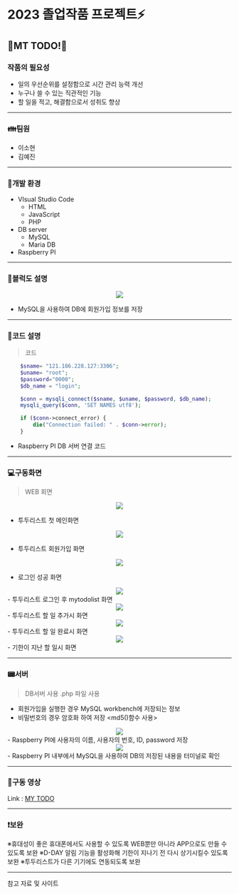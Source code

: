 # 2023 졸업작품 프로젝트⚡

## 📝MT TODO!📌

### 작품의 필요성
- 일의 우선순위를 설정함으로 시간 관리 능력 개선
- 누구나 쓸 수 있는 직관적인 기능
- 할 일을 적고, 해결함으로서 성취도 향상

---------------------------------------------------------------------------------------------------------------------


### **👪팀원**  

 - 이소현
 - 김예진


---
### 🔧개발 환경

- VIsual Studio Code 
   - HTML
   - JavaScript
   - PHP
- DB server
   - MySQL
   - Maria DB
- Raspberry PI
---
###  📃블럭도 설명
<center>
     <img src=https://github.com/yejinnnnnn/graduation_project/assets/105187744/c43482d2-eb4b-4764-ab6f-b07330a5de75>
</center>

- MySQL을 사용하여 DB에 회원가입 정보를 저장
---
###  📘코드 설명
 

 > 코드

```php
	$sname= "121.186.228.127:3306";
	$uname= "root";	
	$password="0000";
	$db_name = "login";

	$conn = mysqli_connect($sname, $uname, $password, $db_name);
	mysqli_query($conn, 'SET NAMES utf8');

	if ($conn->connect_error) {
		die("Connection failed: " . $conn->error);
	}
```
- Raspberry PI DB 서버 연결 코드

---
###  💻구동화면

 >  WEB 회면
   
<center>
     <img src="https://github.com/yejinnnnnn/graduation_project/assets/105187744/02ad292d-5aca-4699-a446-52b79fd2e2c4.PNG">
</center>

- 투두리스트 첫 메인화면 

 
<center>
     <img src="https://github.com/yejinnnnnn/graduation_project/assets/105187744/9ae4e4d4-22c6-41b4-8f8f-66981c26cd43.PNG">
</center>

- 투두리스트 회원가입 화면 


<center>
     <img src="https://github.com/yejinnnnnn/graduation_project/assets/105187744/f1fa38b3-317e-4839-8f62-02b260812240.PNG">
</center>

- 로그인 성공 화면

<center>
     <img src="https://github.com/yejinnnnnn/graduation_project/assets/105187744/df1edbe8-4b96-4120-a37d-411e241abadd.PNG">
</center>
- 투두리스트 로그인 후 mytodolist 화면 


<center>
     <img src="https://github.com/yejinnnnnn/graduation_project/assets/105187744/080f5d12-99d3-4824-aedd-b09398072eec.PNG">
</center>
- 투두리스트 할 일 추가시 화면


<center>
     <img src="https://github.com/yejinnnnnn/graduation_project/assets/105187744/0c670447-303b-4405-9e14-d7081f4372ea.PNG">
</center>
- 투두리스트 할 일 완료시 화면


<center>
     <img src="https://github.com/yejinnnnnn/graduation_project/assets/105187744/8d595daf-9c9a-400a-8a7f-02f4b871eb10.PNG">
</center>
- 기한이 지난 할 일시 화면


---


###  📟서버 

> DB서버 사용 .php 파일 사용

- 회원가입을 실행한 경우 MySQL workbench에 저장되는 정보
- 비밀번호의 경우 암호화 하여 저장 <md5()함수 사용>

<center>
     <img src="https://user-images.githubusercontent.com/105187744/236686546-d59a8419-921d-4ea5-85c7-4844a0d723a7.PNG">
</center>
- Raspberry PI에 사용자의 이름, 사용자의 번호, ID, password 저장


<center>
     <img src="https://user-images.githubusercontent.com/105187744/236686646-bdfcd016-48c0-4037-82c4-2eea02a31c5c.PNG">
</center>
- Raspberry PI 내부에서 MySQL을 사용하여 DB의 저장된 내용을 터미널로 확인
 
---
###  🎥구동 영상 

Link : [MY TODO](https://youtu.be/aXOt62TffUs, "GO TO MY TODOLIST link")

---
### ❗보완

※휴대성이 좋은 휴대폰에서도 사용할 수 있도록 WEB뿐만 아니라 APP으로도 만들 수 있도록 보완
※D-DAY 알림 기능을 활성화해 기한이 지나기 전 다시 상기시킬수 있도록 보완
※투두리스트가 다른 기기에도 연동되도록 보완

---
참고 자료 및 사이트
